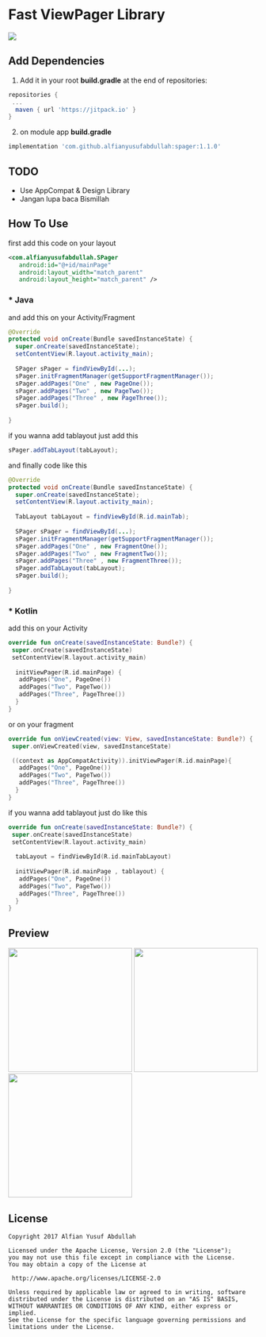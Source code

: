# Fast ViewPager Library

[![](https://jitpack.io/v/alfianyusufabdullah/spager.svg)](https://jitpack.io/#alfianyusufabdullah/spager)

## Add Dependencies

1. Add it in your root **build.gradle** at the end of repositories:
```gradle
repositories {
 ...
  maven { url 'https://jitpack.io' }
}
```
2. on module app **build.gradle** 
```gradle
implementation 'com.github.alfianyusufabdullah:spager:1.1.0'
```
## TODO
* Use AppCompat & Design Library
* Jangan lupa baca Bismillah

## How To Use

first add this code on your layout

```xml
<com.alfianyusufabdullah.SPager
   android:id="@+id/mainPage"
   android:layout_width="match_parent"
   android:layout_height="match_parent" />
```

### * Java
and add this on your Activity/Fragment
```java
@Override
protected void onCreate(Bundle savedInstanceState) {
  super.onCreate(savedInstanceState);
  setContentView(R.layout.activity_main);
 
  SPager sPager = findViewById(...);
  sPager.initFragmentManager(getSupportFragmentManager());
  sPager.addPages("One" , new PageOne());
  sPager.addPages("Two" , new PageTwo());
  sPager.addPages("Three" , new PageThree());
  sPager.build();
 
}
```

if you wanna add tablayout just add this

```java
sPager.addTabLayout(tabLayout);
```

and finally code like this 

```java
@Override
protected void onCreate(Bundle savedInstanceState) {
  super.onCreate(savedInstanceState);
  setContentView(R.layout.activity_main);
  
  TabLayout tabLayout = findViewById(R.id.mainTab);
 
  SPager sPager = findViewById(...);
  sPager.initFragmentManager(getSupportFragmentManager());
  sPager.addPages("One" , new FragmentOne());
  sPager.addPages("Two" , new FragmentTwo());
  sPager.addPages("Three" , new FragmentThree());
  sPager.addTabLayout(tabLayout);
  sPager.build();
 
}
```

### * Kotlin

add this on your Activity
```kotlin
override fun onCreate(savedInstanceState: Bundle?) {
 super.onCreate(savedInstanceState)
 setContentView(R.layout.activity_main)
 
  initViewPager(R.id.mainPage) {
   addPages("One", PageOne())
   addPages("Two", PageTwo())
   addPages("Three", PageThree())
  }
}
```
or on your fragment
```kotlin
override fun onViewCreated(view: View, savedInstanceState: Bundle?) {
 super.onViewCreated(view, savedInstanceState)

 ((context as AppCompatActivity)).initViewPager(R.id.mainPage){
   addPages("One", PageOne())
   addPages("Two", PageTwo())
   addPages("Three", PageThree())
  }
}
```
if you wanna add tablayout just do like this
```kotlin
override fun onCreate(savedInstanceState: Bundle?) {
 super.onCreate(savedInstanceState)
 setContentView(R.layout.activity_main)
 
  tabLayout = findViewById(R.id.mainTabLayout)
 
  initViewPager(R.id.mainPage , tablayout) {
   addPages("One", PageOne())
   addPages("Two", PageTwo())
   addPages("Three", PageThree())
  }
}
```

## Preview
<img src="https://github.com/alfianyusufabdullah/spager/raw/master/sample/screenshoot/ss1.png" width="250"> <img src="https://github.com/alfianyusufabdullah/spager/raw/master/sample/screenshoot/ss2.png" width="250"> <img src="https://github.com/alfianyusufabdullah/spager/raw/master/sample/screenshoot/ss3.png" width="250">

## License

    Copyright 2017 Alfian Yusuf Abdullah

    Licensed under the Apache License, Version 2.0 (the "License");
    you may not use this file except in compliance with the License.
    You may obtain a copy of the License at

     http://www.apache.org/licenses/LICENSE-2.0

    Unless required by applicable law or agreed to in writing, software
    distributed under the License is distributed on an "AS IS" BASIS,
    WITHOUT WARRANTIES OR CONDITIONS OF ANY KIND, either express or implied.
    See the License for the specific language governing permissions and
    limitations under the License.
